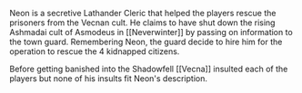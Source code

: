 Neon is a secretive Lathander Cleric that helped the players rescue the prisoners from the Vecnan cult. He claims to have shut down the rising Ashmadai cult of Asmodeus in [[Neverwinter]] by passing on information to the town guard. Remembering Neon, the guard decide to hire him for the operation to rescue the 4 kidnapped citizens. 

Before getting banished into the Shadowfell [[Vecna]] insulted each of the players but none of his insults fit Neon's description.